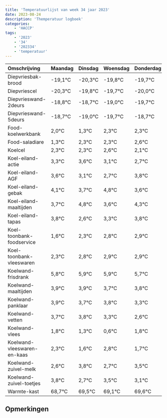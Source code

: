 ```yaml
---
title: 'Temperatuurlijst van week 34 jaar 2023'
date: 2023-08-24
description: 'Themperatuur logboek'
categories:
    - 'HACCP'
tags:
    - '2023'
    - '34'
    - '202334'
    - 'temperatuur'
---
```

|Omschrijving|Maandag|Dinsdag|Woensdag|Donderdag|Vrijdag|Zaterdag|Zondag|
|:---|:---|:---|:---|:---|:---|:---|:---|
|Diepvriesbak-brood|-19,1°C|-20,3°C|-19,8°C|-19,7°C| | | |
|Diepvriescel|-20,3°C|-19,8°C|-19,7°C|-20,0°C| | | |
|Diepvrieswand-2deurs|-18,8°C|-18,7°C|-19,0°C|-19,7°C| | | |
|Diepvrieswand-5deurs|-18,7°C|-19,0°C|-19,7°C|-18,7°C| | | |
|Food-koelwerkbank|2,0°C|1,3°C|2,3°C|2,3°C| | | |
|Food-saladiare|1,3°C|2,3°C|2,3°C|2,6°C| | | |
|Koelcel|2,3°C|2,3°C|2,6°C|2,1°C| | | |
|Koel-eiland-actie|3,3°C|3,6°C|3,1°C|2,7°C| | | |
|Koel-eiland-AGF|3,6°C|3,1°C|2,7°C|3,8°C| | | |
|Koel-eiland-gebak|4,1°C|3,7°C|4,8°C|3,6°C| | | |
|Koel-eiland-maaltijden|3,7°C|4,8°C|3,6°C|4,3°C| | | |
|Koel-eiland-tapas|3,8°C|2,6°C|3,3°C|3,8°C| | | |
|Koel-toonbank-foodservice|1,6°C|2,3°C|2,8°C|2,9°C| | | |
|Koel-toonbank-vleeswaren|2,3°C|2,8°C|2,9°C|2,9°C| | | |
|Koelwand-frisdrank|5,8°C|5,9°C|5,9°C|5,7°C| | | |
|Koelwand-maaltijden|3,9°C|3,9°C|3,7°C|3,8°C| | | |
|Koelwand-panklaar|3,9°C|3,7°C|3,8°C|3,3°C| | | |
|Koelwand-vetten|3,7°C|3,8°C|3,3°C|2,6°C| | | |
|Koelwand-vlees|1,8°C|1,3°C|0,6°C|1,8°C| | | |
|Koelwand-vleeswaren-en-kaas|2,3°C|1,6°C|2,8°C|1,7°C| | | |
|Koelwand-zuivel-melk|2,6°C|3,8°C|2,7°C|3,5°C| | | |
|Koelwand-zuivel-toetjes|3,8°C|2,7°C|3,5°C|3,1°C| | | |
|Warmte-kast|68,7°C|69,5°C|69,1°C|69,6°C| | | |

## Opmerkingen


